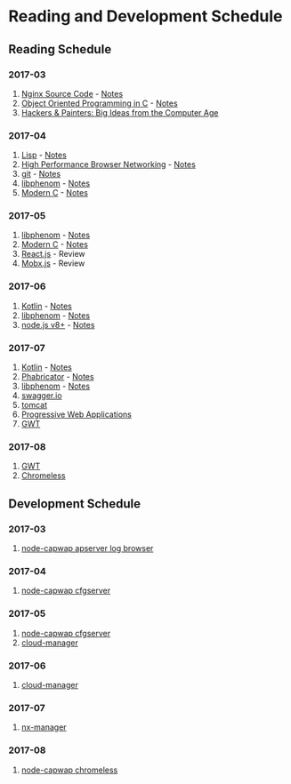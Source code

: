 # Reading and Development Schedule

## Reading Schedule

### 2017-03
1. [Nginx Source Code](https://github.com/nginx/nginx) - [Notes]()  
2. [Object Oriented Programming in C](http://www.planetpdf.com/codecuts/pdfs/ooc.pdf) - [Notes]()  
3. [Hackers & Painters: Big Ideas from the Computer Age](https://books.google.ca/books/about/Hackers_Painters.html?id=shycAgAAQBAJ&redir_esc=y)  

### 2017-04
1. [Lisp](https://7chan.org/pr/src/ANSI_Common_Lisp_-_Paul_Graham.pdf) - [Notes]()  
2. [High Performance Browser Networking](https://hpbn.co/) - [Notes]()  
3. [git](https://github.com/git/git) - [Notes]()  
4. [libphenom](https://github.com/facebook/libphenom.git) - [Notes]()  
5. [Modern C](http://icube-icps.unistra.fr/img_auth.php/d/db/ModernC.pdf) - [Notes]()  

### 2017-05
1. [libphenom](https://github.com/facebook/libphenom.git) - [Notes]()  
2. [Modern C](http://icube-icps.unistra.fr/img_auth.php/d/db/ModernC.pdf) - [Notes]()  
3. [React.js](https://facebook.github.io/react/docs/hello-world.html) - Review  
4. [Mobx.js](https://mobx.js.org/faq/blogs.html) - Review  

### 2017-06
1. [Kotlin](https://kotlinlang.org/docs/tutorials/) - [Notes]()  
2. [libphenom](https://github.com/facebook/libphenom.git) - [Notes]()  
3. [node.js v8+](https://nodejs.org/dist/latest-v8.x/docs/api/) - [Notes]()  

### 2017-07
1. [Kotlin](https://kotlinlang.org/docs/tutorials/) - [Notes]()  
2. [Phabricator](https://github.com/phacility/phabricator) - [Notes]()  
3. [libphenom](https://github.com/facebook/libphenom.git) - [Notes]()  
4. [swagger.io](https://swagger.io/)  
5. [tomcat](http://tomcat.apache.org)  
5. [Progressive Web Applications](https://developers.google.com/web/progressive-web-apps/)  
6. [GWT](http://www.gwtproject.org/)  

### 2017-08
1. [GWT](http://www.gwtproject.org/)  
2. [Chromeless](https://github.com/graphcool/chromeless)  

## Development Schedule

### 2017-03
1. [node-capwap apserver log browser](https://github.com/zqqiang/node-capwap)

### 2017-04
1. [node-capwap cfgserver](https://github.com/zqqiang/node-capwap)

### 2017-05
1. [node-capwap cfgserver](https://github.com/zqqiang/node-capwap)  
2. [cloud-manager](https://github.com/zqqiang/cloud-manager)  

### 2017-06
1. [cloud-manager](https://github.com/zqqiang/cloud-manager)  

### 2017-07
1. [nx-manager](https://github.com/zqqiang/nx-manager)  

### 2017-08
1. [node-capwap chromeless](https://github.com/zqqiang/node-capwap/tree/master/tools/chromeless)  

